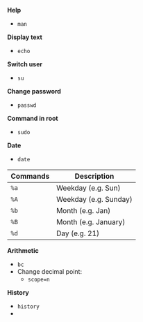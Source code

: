 **Help**
- `man`

**Display text**
- `echo`

**Switch user**
- `su`

**Change password**
- `passwd`

**Command in root**
- `sudo`

**Date**
- `date`

| Commands| Description|
|-------------|---------|
|`%a`|Weekday (e.g. Sun)|
|`%A`|Weekday (e.g. Sunday)|
|`%b`|Month (e.g. Jan)|
|`%B`|Month (e.g. January)|
|`%d`|Day (e.g. 21)|

**Arithmetic**
- `bc`
- Change decimal point:
	- `scope=n`

**History**
- `history`
- 

